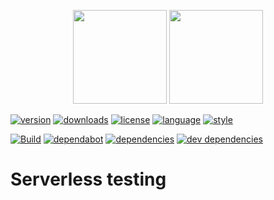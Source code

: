 <p align="center">
  <img height="150" src="https://avatars0.githubusercontent.com/u/36457275?s=400&u=16d355f384ed7f8e0655b7ed1d70ff2e411690d8&v=4e">
  <img height="150" src="https://user-images.githubusercontent.com/2955468/50581158-0b705200-0e25-11e9-9fd5-0fe422e00f2e.png">
</p>

[![version][version]][version-url] [![downloads][downloads]][downloads-url] [![license][license]][license-url] [![language][language]][language-url] [![style][style]][style-url]

[![Build][build]][build-url] [![dependabot][dependabot]][dependabot-url] [![dependencies][dependency]][dependency-url] [![dev dependencies][dev-dependency]][dev-dependency-url]

# Serverless testing

<!-- Badge icons -->

[version]: https://badgen.net/npm/v/serverless-testing?icon=npm&label=npm+version
[downloads]: https://badgen.net/npm/dt/serverless-testing?icon=npm
[license]: https://badgen.net/npm/license/serverless-testing/?color=pink
[language]: https://badgen.net/badge/typescript/typescript/?icon&label
[style]: https://badgen.net/badge/code%20style/prettier?color=purple&icon=terminal&label
[build]: https://badgen.net/circleci/github/manwaring/serverless-testing/master?icon=circleci
[dependabot]: https://badgen.net/dependabot/manwaring/serverless-testing/?icon=dependabot&label=dependabot
[dependency]: https://badgen.net/david/dep/manwaring/serverless-testing
[dev-dependency]: https://badgen.net/david/dev/manwaring/serverless-testing/?label=dev+dependencies

<!-- Badge URLs -->

[version-url]: https://npmjs.com/package/serverless-testing
[downloads-url]: https://www.npmjs.com/package/serverless-testing
[license-url]: https://www.npmjs.com/package/serverless-testing
[build-url]: https://circleci.com/gh/manwaring/serverless-testing
[dependabot-url]: https://badgen.net/dependabot/manwaring/serverless-testing
[dependency-url]: https://david-dm.org/manwaring/serverless-testing
[dev-dependency-url]: https://david-dm.org/manwaring/serverless-testing?type=dev
[language-url]: https://www.typescriptlang.org/
[style-url]: https://prettier.io/
